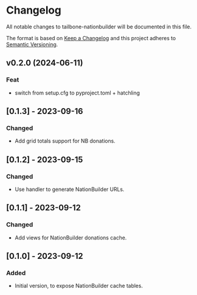 
# Changelog
All notable changes to tailbone-nationbuilder will be documented in this file.

The format is based on [Keep a Changelog](http://keepachangelog.com/en/1.0.0/)
and this project adheres to [Semantic Versioning](http://semver.org/spec/v2.0.0.html).

## v0.2.0 (2024-06-11)

### Feat

- switch from setup.cfg to pyproject.toml + hatchling

## [0.1.3] - 2023-09-16
### Changed
- Add grid totals support for NB donations.

## [0.1.2] - 2023-09-15
### Changed
- Use handler to generate NationBuilder URLs.

## [0.1.1] - 2023-09-12
### Changed
- Add views for NationBuilder donations cache.

## [0.1.0] - 2023-09-12
### Added
- Initial version, to expose NationBuilder cache tables.
